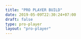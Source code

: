 ```yaml
---
title: "PRO PLAYER BUILD"
date: 2019-05-09T22:30:24+07:00
draft: false
type: pro-player
layout: "pro-player"
---
```


